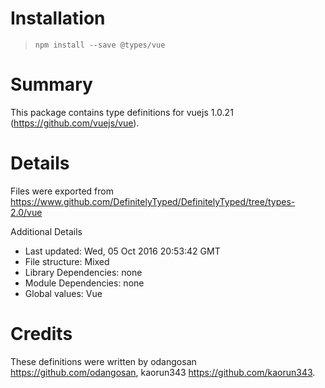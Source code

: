 # Installation
> `npm install --save @types/vue`

# Summary
This package contains type definitions for vuejs 1.0.21 (https://github.com/vuejs/vue).

# Details
Files were exported from https://www.github.com/DefinitelyTyped/DefinitelyTyped/tree/types-2.0/vue

Additional Details
 * Last updated: Wed, 05 Oct 2016 20:53:42 GMT
 * File structure: Mixed
 * Library Dependencies: none
 * Module Dependencies: none
 * Global values: Vue

# Credits
These definitions were written by odangosan <https://github.com/odangosan>, kaorun343 <https://github.com/kaorun343>.
